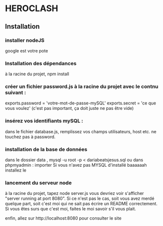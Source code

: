 # HEROCLASH
## Installation

### installer nodeJS

google est votre pote

### Installation des dépendances

à la racine du projet, npm install

### créer un fichier password.js à la racine du projet avec le contnu suivant :

exports.password = 'votre-mot-de-passe-mySQL'
exports.secret = 'ce que vous voulez' (c'est pas important, ça doit juste ne pas être vide)

### insérez vos identifiants mySQL :

dans le fichier database.js, remplissez vos champs utilisateurs, host etc. ne touchez pas à password.

### installation de la base de données

dans le dossier data , mysql -u root -p < dariabeatsjesus.sql
ou dans phpmyadmin : importer
Si vous n'avez pas MYSQL d'installé baaaaaah installez le

### lancement du serveur node

à la racine du projet, tapez node server.js
vous devriez voir s'afficher "server running at port 8080". Si ce n'est pas le cas, soit vous avez merdé quelque part, soit c'est moi qui ne sait pas écrire un README correctement. Si vous êtes surs que c'est moi, faites le moi savoir s'il vous plait.

enfin, allez sur http://localhost:8080 pour consulter le site
